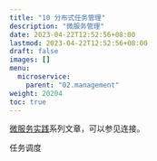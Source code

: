 ```yaml
---
title: "10 分布式任务管理"
description: "微服务管理"
date: 2023-04-22T12:52:56+08:00
lastmod: 2023-04-22T12:52:56+08:00
draft: false
images: []
menu:
  microservice:
    parent: "02.management"
weight: 20204
toc: true
---
```


[微服务实践](https://www.jianshu.com/c/90fcbc52ce97)系列文章，可以参见连接。


任务调度
